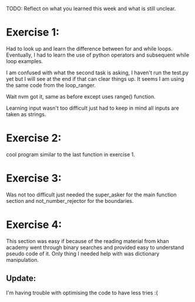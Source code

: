 TODO: Reflect on what you learned this week and what is still unclear.

# Exercise 1: 
Had to look up and learn the difference between for and while loops. Eventually, I had to learn the use of python operators and subsequent while loop examples.

I am confused with what the second task is asking, I haven't run the test.py yet but I will see at the end if that can clear things up. It seems I am using the same code from the loop_ranger.

Wait nvm got it, same as before except uses range() function.

Learning input wasn't too difficult just had to keep in mind all inputs are taken as strings.

# Exercise 2: 
cool program similar to the last function in exercise 1. 

# Exercise 3:
Was not too difficult just needed the super_asker for the main function section and not_number_rejector for the boundaries.

# Exercise 4:
This section was easy if because of the reading material from khan academy went through binary searches and provided easy to understand pseudo code of it. Only thing I needed help with was dictionary manipulation.

## Update:
I'm having trouble with optimising the code to have less tries :( 